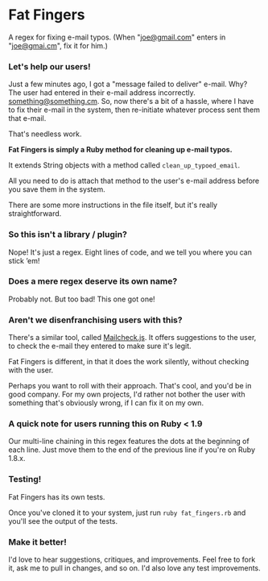 Fat Fingers
===========

A regex for fixing e-mail typos. (When "joe@gmail.com" enters in "joe@gmai.cm", fix it for him.)


### Let's help our users!

Just a few minutes ago, I got a "message failed to deliver" e-mail. Why? The user had entered in their e-mail address incorrectly. something@something.cm. So, now there's a bit of a hassle, where I have to fix their e-mail in the system, then re-initiate whatever process sent them that e-mail.

That's needless work.

**Fat Fingers is simply a Ruby method for cleaning up e-mail typos.**

It extends String objects with a method called `clean_up_typoed_email`.

All you need to do is attach that method to the user's e-mail address before you save them in the system.

There are some more instructions in the file itself, but it's really straightforward.


### So this isn't a library / plugin?

Nope! It's just a regex. Eight lines of code, and we tell you where you can stick &rsquo;em!


### Does a mere regex deserve its own name?

Probably not. But too bad! This one got one!


### Aren't we disenfranchising users with this?

There's a similar tool, called [Mailcheck.js](https://github.com/Kicksend/mailcheck). It offers suggestions to the user, to check the e-mail they entered to make sure it's legit.

Fat Fingers is different, in that it does the work silently, without checking with the user.

Perhaps you want to roll with their approach. That's cool, and you'd be in good company. For my own projects, I'd rather not bother the user with something that's obviously wrong, if I can fix it on my own.


### A quick note for users running this on Ruby < 1.9

Our multi-line chaining in this regex features the dots at the beginning of each line. Just move them to the end of the previous line if you're on Ruby 1.8.x.


### Testing!

Fat Fingers has its own tests.

Once you've cloned it to your system, just run `ruby fat_fingers.rb` and you'll see the output of the tests.

### Make it better!

I'd love to hear suggestions, critiques, and improvements. Feel free to fork it, ask me to pull in changes, and so on. I'd also love any test improvements.